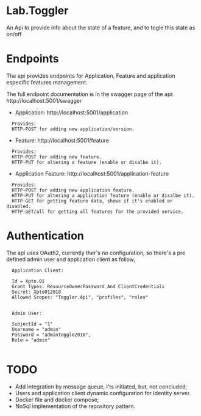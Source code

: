 # Lab.Toggler
An Api to provide info about the state of a feature, and to togle this state as on/off

# Endpoints
The api provides endpoints for Application, Feature and application especific features management. 

The full endpoint documentation is in the swagger page of the api: 
http://localhost:5001/swagger

- Application: http://localhost:5001/application
```
  Provides: 
  HTTP-POST for adding new application/version. 
```
- Feature: http://localhost:5001/feature
```
  Provides: 
  HTTP-POST for adding new feature. 
  HTTP-PUT for altering a feature (enable or disalbe it).
```
- Application Feature: http://localhost:5001/application-feature
```
  Provides: 
  HTTP-POST for adding new application feature. 
  HTTP-PUT for altering a application feature (enable or disalbe it).
  HTTP-GET for getting feature data, shows if it's enabled or disabled.
  HTTP-GET/all for getting all features for the provided service.
```

# Authentication

The api uses OAuth2, currently ther's no configuration, so there's a pre defined admin user and application client as follow;

```
  Application Client:
  
  Id = Xpto.01
  Grant Types: ResourceOwnerPassword And ClientCredentials
  Secret: Xpto012018
  Allowed Scopes: "Toggler.Api", "profiles", "roles"
  
```
```
  Admin User:
  
  SubjectId = "1"
  Username = "admin"
  Password = "adminToggle2018",                  
  Role = "admin"
  
```

# TODO

- Add integration by message queue, I'ts initiated, but, not concluded;
- Users and application client dynamic configuration for Identity server.
- Docker file and docker compose;
- NoSql implementation of the repository pattern.
